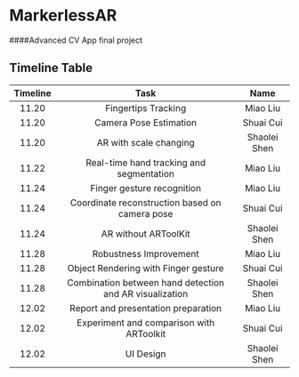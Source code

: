 # MarkerlessAR
####Advanced CV App final project
## Timeline Table
|Timeline| Task  | Name
|:-:|:-:|:-:|
|11.20|Fingertips Tracking|Miao Liu|
|11.20|Camera Pose Estimation|Shuai Cui|
|11.20|AR with scale changing|Shaolei Shen|
|11.22|Real-time hand tracking and segmentation|Miao Liu|
|11.24|Finger gesture recognition|Miao Liu|
|11.24|Coordinate reconstruction based on camera pose|Shuai Cui|
|11.24|AR without ARToolKit|Shaolei Shen|
|11.28|Robustness Improvement|Miao Liu|
|11.28|Object Rendering with Finger gesture|Shuai Cui|
|11.28|Combination between hand detection and AR visualization|Shaolei Shen|
|12.02|Report and presentation preparation|Miao Liu|
|12.02|Experiment and comparison with ARToolkit|Shuai Cui|
|12.02|UI Design|Shaolei Shen|

